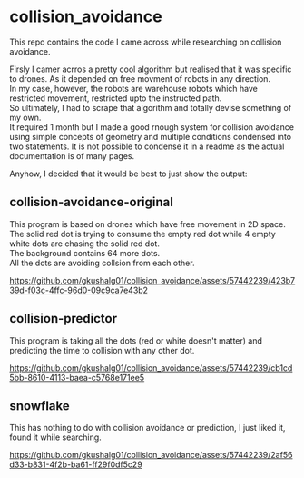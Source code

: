 # collision_avoidance
This repo contains the code I came across while researching on collision avoidance. 


Firsly I camer acrros a pretty cool algorithm but realised that it was specific to drones. As it depended on free movment of robots in any direction.    
In my case, however, the robots are warehouse robots which have restricted movement, restricted upto the instructed path.  
So ultimately, I had to scrape that algorithm and totally devise something of my own.  
It required 1 month but I made a good rnough system for collision avoidance using simple concepts of geometry and multiple conditions condensed into two statements. It is not possible to condense it in a readme as the actual documentation is of many pages.  

Anyhow, I decided that it would be best to just show the output:

## collision-avoidance-original
This program is based on drones which have free movement in 2D space.  
The solid red dot is trying to consume the empty red dot while 4 empty white dots are chasing the solid red dot.  
The background contains 64 more dots.  
All the dots are avoiding collsion from each other.  

https://github.com/gkushalg01/collision_avoidance/assets/57442239/423b739d-f03c-4ffc-96d0-09c9ca7e43b2


## collision-predictor
This program is taking all the dots (red or white doesn't matter) and predicting the time to collision with any other dot.

https://github.com/gkushalg01/collision_avoidance/assets/57442239/cb1cd5bb-8610-4113-baea-c5768e171ee5

## snowflake
This has nothing to do with collision avoidance or prediction, I just liked it, found it while searching.

https://github.com/gkushalg01/collision_avoidance/assets/57442239/2af56d33-b831-4f2b-ba61-ff29f0df5c29






